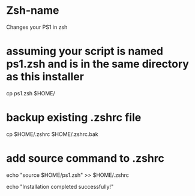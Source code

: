 # Zsh-name
Changes your PS1 in zsh 


# assuming your script is named ps1.zsh and is in the same directory as this installer
cp ps1.zsh $HOME/

# backup existing .zshrc file
cp $HOME/.zshrc $HOME/.zshrc.bak

# add source command to .zshrc
echo "source $HOME/ps1.zsh" >> $HOME/.zshrc

echo "Installation completed successfully!"
